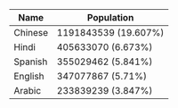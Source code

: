 | Name | Population |
| --- | --- |
| Chinese | 1191843539 (19.607%) | 
| Hindi | 405633070 (6.673%) | 
| Spanish | 355029462 (5.841%) | 
| English | 347077867 (5.71%) | 
| Arabic | 233839239 (3.847%) | 
